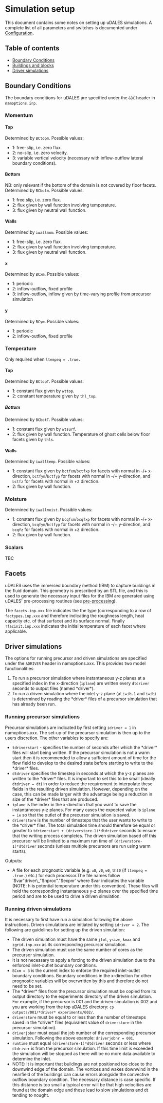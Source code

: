 # Simulation setup

This document contains some notes on setting up uDALES simulations. A complete list of all parameters and switches is documented under [Configuration](./udales-namoptions-overview.md).

## Table of contents

- [Boundary Conditions](#Boundary-Conditions)
- [Buildings and blocks](#Buildings-and-blocks)
- [Driver simulations](#Driver-simulations)

## Boundary Conditions

The boundary conditions for uDALES are specified under the `&BC` header in `namoptions.inp`.

### Momentum

#### Top

Determined by `BCtopm`. Possible values:

- 1: free-slip, i.e. zero flux.
- 2: no-slip, i.e. zero velocity.
- 3: variable vertical velocity (necessary with inflow-outflow lateral boundary conditions).

#### Bottom

NB: only relevant if the bottom of the domain is not covered by floor facets. Determined by `BCbotm`. Possible values:

- 1: free slip, i.e. zero flux.
- 2: flux given by wall function involving temperature.
- 3: flux given by neutral wall function.

#### Walls

Determined by `iwallmom`. Possible values:

- 1: free-slip, i.e. zero flux.
- 2: flux given by wall function involving temperature.
- 3: flux given by neutral wall function.

#### x

Determined by `BCxm`. Possible values:

- 1: periodic
- 2: inflow-outflow, fixed profile
- 3: inflow-outflow, inflow given by time-varying profile from precursor simulation

#### y

Determined by `BCym`. Possible values:

- 1: periodic
- 2: inflow-outflow, fixed profile

### Temperature

Only required when `ltempeq = .true.`

#### Top

Determined by `BCtopT`. Possible values:

- 1: constant flux given by `wttop`.
- 2: constant temperature given by `thl_top`.

##### Bottom

Determined by `BCbotT`. Possible values:

- 1: constant flux given by `wtsurf`.
- 2: flux given by wall function. Temperature of ghost cells below floor facets given by `thls`.

#### Walls

Determined by `iwalltemp`. Possible values:

- 1: constant flux given by `bctfxm`/`bctfxp` for facets with normal in -/+ x-direction, `bctfym`/`bctfyp` for facets with normal in -/+ y-direction, and `bctfz` for facets with normal in +z direction.
- 2: flux given by wall function.

### Moisture

Determined by `iwallmoist`. Possible values:

- 1: constant flux given by `bcqfxm`/`bcqfxp` for facets with normal in -/+ x-direction, `bcqfym`/`bctfyp` for facets with normal in -/+ y-direction, and `bcqfz` for facets with normal in +z direction.
- 2: flux given by wall function.

### Scalars

TBC

## Facets

uDALES uses the immersed boundary method (IBM) to capture buildings in the fluid domain. This geometry is prescribed by an STL file, and this is used to generate the necessary input files for the IBM are generated using uDALES' pre-processing routines (see [pre-processing](./udales-pre-processing.md)). 

The `facets.inp.xxx` file indicates the the type (corresponding to a row of `factypes.inp.xxx` and therefore indicating the roughness length, heat capacity etc. of that surface) and its surface normal. Finally `Tfacinit.inp.xxx` indicates the initial temperature of each facet where applicable.

## Driver simulations

The options for running precursor and driven simulations are specified under the `&DRIVER` header in namoptions.xxx. This provides two model functionalities:

1) To run a precursor simulation where instantaneous y-z planes at a specified index in the x-direction (`iplane`) are written every `dtdriver` seconds to output files (named \*driver\*).
2) To run a driven simulation where the inlet y-z plane (at `i=ib-1` and `i=ib`) is determined by reading the \*driver\* files of a precursor simulation that has already been run.

### Running precursor simulations

Precursor simulations are indicated by first setting `idriver = 1` in namoptions.xxx. The set-up of the precursor simulation is then up to the users discretion. The other variables to specify are:

- `tdriverstart` - specifies the number of seconds after which the \*driver\* files will start being written. If the precursor simulation is not a warm start then it is recommended to allow a sufficient amount of time for the flow field to develop to the desired state before starting to write to the \*driver\* files.
- `dtdriver` specifies the timestep in seconds at which the y-z planes are written to the \*driver\* files. It is important to set this to be small (ideally `dtdriver = dt`) in order to reduce the requirement to interpolate these fields in the resulting driven simulation. However, depending on the case, this can be made larger with the advantage being a reduction in size of the \*driver\* files that are produced.
- `iplane` is the index in the x-direction that you want to save the instantaneous y-z planes. For many cases the expected value is `iplane = ie` so that the outlet of the precursor simulation is saved.
- `driverstore` is the number of timesteps that the user wants to write to the \*driver\* files. The total simulation time should therefore be equal or greater to `tdriverstart + (driverstore-1)*dtdriver` seconds to ensure that the writing process completes. The driven simulation based off this precursor will be limited to a maximum run time of `(driverstore-1)*dtdriver` seconds (unless multiple precursors are run using warm starts).

Outputs:

- A file for each prognostic variable (e.g. `u0`, `v0`, `w0`, `thl0` (if `ltempeq = .true.`) etc.) for each processor.The file names follow '$var"driver\_"$nproc"."$expnr' where $var indicates the variable (NOTE: h is potential temperature under this convention). These files will hold the corresponding instantaneous y-z planes over the specified time period and are to be used to drive a driven simulation.

### Running driven simulations

It is necessary to first have run a simulation following the above instructions. Driven simulations are initiated by setting `idriver = 2`. The following are guidelines for setting up the driven simulation:

- The driven simulation must have the same `jtot`, `ysize`, `kmax` and `zgrid.inp.xxx` as its corresponding precursor simulation.
- The driven simulation must use the same number of cores as the precursor simulation.
- It is not necessary to apply a forcing to the driven simulation due to the enforced inlet-outlet boundary conditions.
- `BCxm = 3` is the current index to enforce the required inlet-outlet boundary conditions. Boundary conditions in the x-direction for other prognostic variables will be overwritten by this and therefore do not need to be set.
- The \*driver\* files from the precursor simulation must be copied from its output directory to the experiments directory of the driven simulation. For example, if the precursor is 001 and the driven simulation is 002 and you are working from the top uDALES directory: `cp outputs/001/*driver* experiments/002/`.
- `driverstore` must be equal to or less than the number of timesteps saved in the \*driver\* files (equivalent value of `driverstore` in the precursor simulation).
- `driverjobnr` must equal the job number of the corresponding precursor simulation. Following the above example: `driverjobnr = 001`.
- `runtime` must equal `(driverstore-1)*dtdriver` seconds or less where `dtdriver` is from the precursor simulation. If this time limit is exceeded the simulation will be stopped as there will be no more data available to determine the inlet.
- NOTE: It is important that buildings are not positioned too close to the downwind edge of the domain. The vortices and wakes downwind in the nearfield of the buildings can cause errors alongside the convective outflow boundary condition. The necessary distance is case specific. If this distance is too small a typical error will be that high velocities are found at the domain edge and these lead to slow simulations and dt tending to nought.

